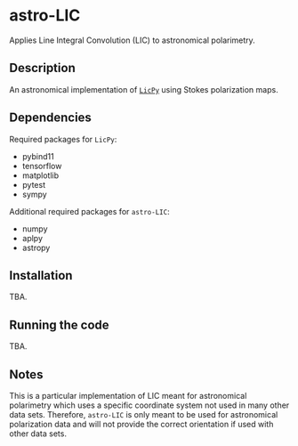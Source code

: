 # astro-LIC

Applies Line Integral Convolution (LIC) to astronomical polarimetry. 

## Description

An astronomical implementation of [`LicPy`](https://rufat.be/licpy/) using Stokes polarization maps.

## Dependencies

Required packages for `LicPy`:
* pybind11
* tensorflow
* matplotlib
* pytest
* sympy

Additional required packages for `astro-LIC`:

* numpy
* aplpy
* astropy

## Installation

TBA.

## Running the code

TBA.

## Notes

This is a particular implementation of LIC meant for astronomical polarimetry which uses a specific coordinate system not used in many other data sets. Therefore, `astro-LIC` is only meant to be used for astronomical polarization data and will not provide the correct orientation if used with other data sets.
